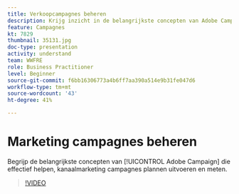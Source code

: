 ```yaml
---
title: Verkoopcampagnes beheren
description: Krijg inzicht in de belangrijkste concepten van Adobe Campaign die helpen bij het efficiënt plannen, uitvoeren en meten van kanaaloverschrijdende marketingcampagnes.
feature: Campagnes
kt: 7829
thumbnail: 35131.jpg
doc-type: presentation
activity: understand
team: WWFRE
role: Business Practitioner
level: Beginner
source-git-commit: f6bb16306773a4b6ff7aa390a514e9b31fe047d6
workflow-type: tm+mt
source-wordcount: '43'
ht-degree: 41%

---
```


# Marketing campagnes beheren

Begrijp de belangrijkste concepten van [!UICONTROL Adobe Campaign] die effectief helpen, kanaalmarketing campagnes plannen uitvoeren en meten.

>[!VIDEO](https://video.tv.adobe.com/v/35131?quality=12)
